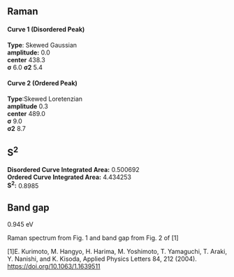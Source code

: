 ## Raman

#### Curve 1 (Disordered Peak)
**Type**: Skewed Gaussian\
**amplitude:** 0.0\
**center** 438.3\
**σ** 6.0
**σ2** 5.4


#### Curve 2 (Ordered Peak)
**Type**:Skewed Loretenzian\
**amplitude** 0.3\
**center** 489.0\
**σ** 9.0\
**σ2** 8.7


## S<sup>2</sup>
**Disordered Curve Integrated Area:** 0.500692\
**Ordered Curve Integrated Area:** 4.434253\
**S<sup>2</sup>:** 0.8985




## Band gap
0.945 eV


Raman spectrum from Fig. 1 and band gap from Fig. 2 of [1]

[1]E. Kurimoto, M. Hangyo, H. Harima, M. Yoshimoto, T. Yamaguchi, T. Araki, Y. Nanishi, and K. Kisoda, Applied Physics Letters 84, 212 (2004).
https://doi.org/10.1063/1.1639511
